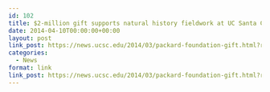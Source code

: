```yaml
---
id: 102
title: $2-million gift supports natural history fieldwork at UC Santa Cruz
date: 2014-04-10T00:00:00+00:00
layout: post
link_post: https://news.ucsc.edu/2014/03/packard-foundation-gift.html?ref=campaign
categories:
  - News
format: link
link_post: https://news.ucsc.edu/2014/03/packard-foundation-gift.html?ref=campaign
---
```

